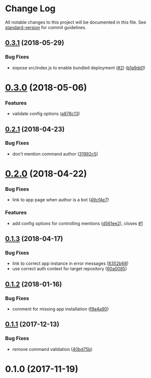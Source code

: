 # Change Log

All notable changes to this project will be documented in this file. See [standard-version](https://github.com/conventional-changelog/standard-version) for commit guidelines.

<a name="0.3.1"></a>
## [0.3.1](https://github.com/dessant/move-issues/compare/v0.3.0...v0.3.1) (2018-05-29)


### Bug Fixes

* expose src/index.js to enable bundled deployment ([#2](https://github.com/dessant/move-issues/issues/2)) ([b1a9dd1](https://github.com/dessant/move-issues/commit/b1a9dd1))



<a name="0.3.0"></a>
# [0.3.0](https://github.com/dessant/move-issues/compare/v0.2.1...v0.3.0) (2018-05-06)


### Features

* validate config options ([a878c13](https://github.com/dessant/move-issues/commit/a878c13))



<a name="0.2.1"></a>
## [0.2.1](https://github.com/dessant/move-issues/compare/v0.2.0...v0.2.1) (2018-04-23)


### Bug Fixes

* don't mention command author ([31992c5](https://github.com/dessant/move-issues/commit/31992c5))



<a name="0.2.0"></a>
# [0.2.0](https://github.com/dessant/move-issues/compare/v0.1.3...v0.2.0) (2018-04-22)


### Bug Fixes

* link to app page when author is a bot ([49cf4e7](https://github.com/dessant/move-issues/commit/49cf4e7))


### Features

* add config options for controlling mentions ([d561ee2](https://github.com/dessant/move-issues/commit/d561ee2)), closes [#1](https://github.com/dessant/move-issues/issues/1)



<a name="0.1.3"></a>
## [0.1.3](https://github.com/dessant/move-issues/compare/v0.1.2...v0.1.3) (2018-04-17)


### Bug Fixes

* link to correct app instance in error messages ([8352b68](https://github.com/dessant/move-issues/commit/8352b68))
* use correct auth context for target repository ([60a0085](https://github.com/dessant/move-issues/commit/60a0085))



<a name="0.1.2"></a>
## [0.1.2](https://github.com/dessant/move-issues/compare/v0.1.1...v0.1.2) (2018-01-16)


### Bug Fixes

* comment for missing app installation ([f9a4a90](https://github.com/dessant/move-issues/commit/f9a4a90))



<a name="0.1.1"></a>
## [0.1.1](https://github.com/dessant/move-issues/compare/v0.1.0...v0.1.1) (2017-12-13)


### Bug Fixes

* remove command validation ([40bd75b](https://github.com/dessant/move-issues/commit/40bd75b))



<a name="0.1.0"></a>
# 0.1.0 (2017-11-19)
